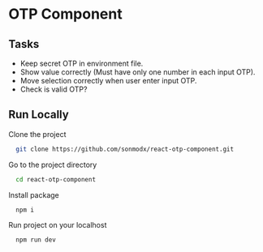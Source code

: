 # OTP Component

## Tasks

- Keep secret OTP in environment file.
- Show value correctly (Must have only one number in each input OTP).
- Move selection correctly when user enter input OTP.
- Check is valid OTP?

## Run Locally

Clone the project

```bash
  git clone https://github.com/sonmodx/react-otp-component.git
```

Go to the project directory

```bash
  cd react-otp-component
```

Install package

```bash
  npm i
```

Run project on your localhost

```bash
  npm run dev
```
